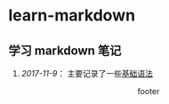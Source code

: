 # learn-markdown
## 学习 markdown 笔记  
1. *2017-11-9*： 主要记录了一些[基础语法](./learn-Markdown-base.md)

<div style="text-align: center">footer</div>
